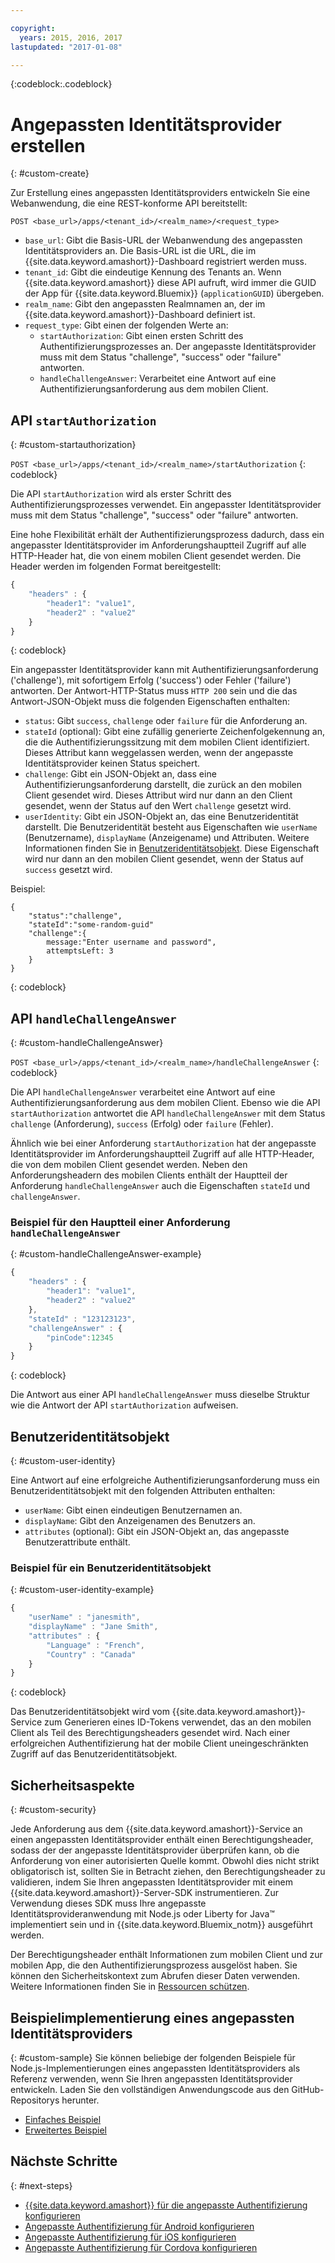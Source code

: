 ```yaml
---

copyright:
  years: 2015, 2016, 2017
lastupdated: "2017-01-08"

---
```


{:codeblock:.codeblock}

# Angepassten Identitätsprovider erstellen
{: #custom-create}


Zur Erstellung eines angepassten Identitätsproviders entwickeln Sie eine Webanwendung, die eine REST-konforme API bereitstellt:

`POST <base_url>/apps/<tenant_id>/<realm_name>/<request_type>`

* `base_url`: Gibt die Basis-URL der Webanwendung des angepassten Identitätsproviders an. Die Basis-URL ist die URL, die im {{site.data.keyword.amashort}}-Dashboard registriert werden muss.
* `tenant_id`: Gibt die eindeutige Kennung des Tenants an. Wenn {{site.data.keyword.amashort}} diese API aufruft, wird immer die GUID der App für {{site.data.keyword.Bluemix}} (`applicationGUID`) übergeben.
* `realm_name`: Gibt den angepassten Realmnamen an, der im {{site.data.keyword.amashort}}-Dashboard definiert ist.
* `request_type`: Gibt einen der folgenden Werte an:
	* `startAuthorization`: Gibt einen ersten Schritt des Authentifizierungsprozesses an. Der angepasste Identitätsprovider muss mit dem Status "challenge", "success" oder "failure" antworten.
	* `handleChallengeAnswer`: Verarbeitet eine Antwort auf eine Authentifizierungsanforderung aus dem mobilen Client.

## API `startAuthorization`
{: #custom-startauthorization}

`POST <base_url>/apps/<tenant_id>/<realm_name>/startAuthorization`
{: codeblock}

Die API `startAuthorization` wird als erster Schritt des Authentifizierungsprozesses verwendet. Ein angepasster Identitätsprovider muss mit dem Status "challenge", "success" oder "failure" antworten.

Eine hohe Flexibilität erhält der Authentifizierungsprozess dadurch, dass ein angepasster Identitätsprovider im Anforderungshauptteil Zugriff auf alle HTTP-Header hat, die von einem mobilen Client gesendet werden. Die Header werden im folgenden Format bereitgestellt:

```JavaScript
{
    "headers" : {
    	"header1": "value1",  
    	"header2" : "value2"
    }
}
```
{: codeblock}

Ein angepasster Identitätsprovider kann mit Authentifizierungsanforderung ('challenge'), mit sofortigem Erfolg ('success') oder Fehler ('failure') antworten. Der Antwort-HTTP-Status muss `HTTP 200` sein und die das Antwort-JSON-Objekt muss die folgenden Eigenschaften enthalten:

* `status`: Gibt `success`, `challenge` oder `failure` für die Anforderung an.
* `stateId` (optional): Gibt eine zufällig generierte Zeichenfolgekennung an, die die Authentifizierungssitzung mit dem mobilen Client identifiziert. Dieses Attribut kann weggelassen werden, wenn der angepasste Identitätsprovider keinen Status speichert.
* `challenge`: Gibt ein JSON-Objekt an, dass eine Authentifizierungsanforderung darstellt, die zurück an den mobilen Client gesendet wird. Dieses Attribut wird nur dann an den Client gesendet, wenn der Status auf den Wert `challenge` gesetzt wird.
* `userIdentity`: Gibt ein JSON-Objekt an, das eine Benutzeridentität darstellt.  Die Benutzeridentität besteht aus Eigenschaften wie `userName` (Benutzername), `displayName` (Anzeigename) und Attributen.  Weitere Informationen finden Sie in [Benutzeridentitätsobjekt](#custom-user-identity). Diese Eigenschaft wird nur dann an den mobilen Client gesendet, wenn der Status auf `success` gesetzt wird.

Beispiel:

```
{
	"status":"challenge",
	"stateId":"some-random-guid"
	"challenge":{
		message:"Enter username and password",
		attemptsLeft: 3
	}
}
```
{: codeblock}

## API `handleChallengeAnswer`
{: #custom-handleChallengeAnswer}

`POST <base_url>/apps/<tenant_id>/<realm_name>/handleChallengeAnswer`
{: codeblock}

Die API `handleChallengeAnswer` verarbeitet eine Antwort auf eine Authentifizierungsanforderung aus dem mobilen Client. Ebenso wie die API `startAuthorization` antwortet die API `handleChallengeAnswer` mit dem Status `challenge` (Anforderung), `success` (Erfolg) oder `failure` (Fehler).

Ähnlich wie bei einer Anforderung `startAuthorization` hat der angepasste Identitätsprovider im Anforderungshauptteil Zugriff auf alle HTTP-Header, die von dem mobilen Client gesendet werden. Neben den Anforderungsheadern des mobilen Clients enthält der Hauptteil der Anforderung `handleChallengeAnswer` auch die Eigenschaften `stateId` und `challengeAnswer`.

### Beispiel für den Hauptteil einer Anforderung `handleChallengeAnswer`
{: #custom-handleChallengeAnswer-example}

```JavaScript
{
    "headers" : {
    	"header1": "value1",  
    	"header2" : "value2"
	},
    "stateId" : "123123123",
    "challengeAnswer" : {
    	"pinCode":12345
 	}
}
```
{: codeblock}

Die Antwort aus einer API `handleChallengeAnswer` muss dieselbe Struktur wie die Antwort der API `startAuthorization` aufweisen.

## Benutzeridentitätsobjekt
{: #custom-user-identity}

Eine Antwort auf eine erfolgreiche Authentifizierungsanforderung muss ein Benutzeridentitätsobjekt mit den folgenden Attributen enthalten:
* `userName`: Gibt einen eindeutigen Benutzernamen an.
* `displayName`: Gibt den Anzeigenamen des Benutzers an.
* `attributes` (optional): Gibt ein JSON-Objekt an, das angepasste Benutzerattribute enthält.

### Beispiel für ein Benutzeridentitätsobjekt
{: #custom-user-identity-example}
```JavaScript
{
    "userName" : "janesmith",
    "displayName" : "Jane Smith",
    "attributes" : {
        "Language" : "French",
        "Country" : "Canada"
    }
}
```
{: codeblock}

Das Benutzeridentitätsobjekt wird vom {{site.data.keyword.amashort}}-Service zum Generieren eines ID-Tokens verwendet, das an den mobilen Client als Teil des Berechtigungsheaders gesendet wird. Nach einer erfolgreichen Authentifizierung hat der mobile Client uneingeschränkten Zugriff auf das Benutzeridentitätsobjekt.

## Sicherheitsaspekte
{: #custom-security}

Jede Anforderung aus dem {{site.data.keyword.amashort}}-Service an einen angepassten Identitätsprovider enthält einen Berechtigungsheader, sodass der der angepasste Identitätsprovider überprüfen kann, ob die Anforderung von einer autorisierten Quelle kommt. Obwohl dies nicht strikt obligatorisch ist, sollten Sie in Betracht ziehen, den Berechtigungsheader zu validieren, indem Sie Ihren angepassten Identitätsprovider mit einem {{site.data.keyword.amashort}}-Server-SDK instrumentieren. Zur Verwendung dieses SDK muss Ihre angepasste Identitätsprovideranwendung mit Node.js oder Liberty for Java&trade; implementiert sein und in {{site.data.keyword.Bluemix_notm}} ausgeführt werden.

Der Berechtigungsheader enthält Informationen zum mobilen Client und zur mobilen App, die den Authentifizierungsprozess ausgelöst haben. Sie können den Sicherheitskontext zum Abrufen dieser Daten verwenden. Weitere Informationen finden Sie in [Ressourcen schützen](protecting-resources.html).

## Beispielimplementierung eines angepassten Identitätsproviders
{: #custom-sample}
Sie können beliebige der folgenden Beispiele für Node.js-Implementierungen eines angepassten Identitätsproviders als Referenz verwenden, wenn Sie Ihren angepassten Identitätsprovider entwickeln. Laden Sie den vollständigen Anwendungscode aus den GitHub-Repositorys herunter.

* [Einfaches Beispiel](https://github.com/ibm-bluemix-mobile-services/bms-mca-custom-identity-provider-sample)
* [Erweitertes Beispiel](https://github.com/ibm-bluemix-mobile-services/bms-mca-custom-identity-provider-with-user-management)

<!---
 ### JSON structure (simple sample)
{: #custom-sample-json}
This implementation assumes that the supplied authentication challenge answer is a JSON object with the following structure:

```
{
 	username: "my.username",
 	password: "my.password"
 }
 ```

### Custom identity provider sample code (simple sample)
{: #custom-sample-code}
```JavaScript
var express = require('express');
var cfenv = require('cfenv');
var log4js = require('log4js');
var jsonParser = require('body-parser').json();

// Using hardcoded user repository
var userRepository = {
	"john.lennon":      { password: "12345", displayName:"John Lennon", dob:"October 9, 1940"},
	"paul.mccartney":   { password: "67890", displayName:"Paul McCartney", dob:"June 18, 1942"},
	"ringo.starr":      { password: "abcde", displayName:"Ringo Starr", dob: "July 7, 1940"},
	"george.harrison":  { password: "fghij", displayName: "George Harrison", dob:"Feburary 25, 1943"}
}

var app = express();
var logger = log4js.getLogger("CustomIdentityProviderApp");
logger.info("Starting up");

app.post('/apps/:tenantId/:realmName/startAuthorization', jsonParser, function(req, res){
	var tenantId = req.params.tenantId;
	var realmName = req.params.realmName;
	var headers = req.body.headers;

	logger.debug("startAuthorization", tenantId, realmName, headers);

	var responseJson = {
		status: "challenge",
		challenge: {
			text: "Enter username and password"
		}
	};

	res.status(200).json(responseJson);
});

app.post('/apps/:tenantId/:realmName/handleChallengeAnswer', jsonParser, function(req, res){
	var tenantId = req.params.tenantId;
	var realmName = req.params.realmName;
	var challengeAnswer = req.body.challengeAnswer;


	logger.debug("handleChallengeAnswer", tenantId, realmName, challengeAnswer);

	var username = req.body.challengeAnswer["username"];
	var password = req.body.challengeAnswer["password"];

	var userObject = userRepository[username];

	var responseJson = { status: "failure" };

	if (userObject && userObject.password == password ){
		logger.debug("Login success for userId ::", username);
		responseJson.status = "success";
		responseJson.userIdentity = {
			userName: username,
			displayName: userObject.displayName,
			attributes: {
				dob: userObject.dob
			}
		}
	} else {
		logger.debug("Login failure for userId ::", username);
	}

	res.status(200).json(responseJson);
});

app.use(function(req, res, next){
	res.status(404).send("This is not the URL you're looking for");
});

var server = app.listen(cfenv.getAppEnv().port, function () {
	var host = server.address().address;
	var port = server.address().port;
	logger.info('Server listening at %s:%s', host, port);
});
```
--->

## Nächste Schritte
{: #next-steps}
* [{{site.data.keyword.amashort}} für die angepasste Authentifizierung konfigurieren](custom-auth-config-mca.html)
* [Angepasste Authentifizierung für Android konfigurieren](custom-auth-android.html)
* [Angepasste Authentifizierung für iOS konfigurieren](custom-auth-ios.html)
* [Angepasste Authentifizierung für Cordova konfigurieren](custom-auth-cordova.html)
